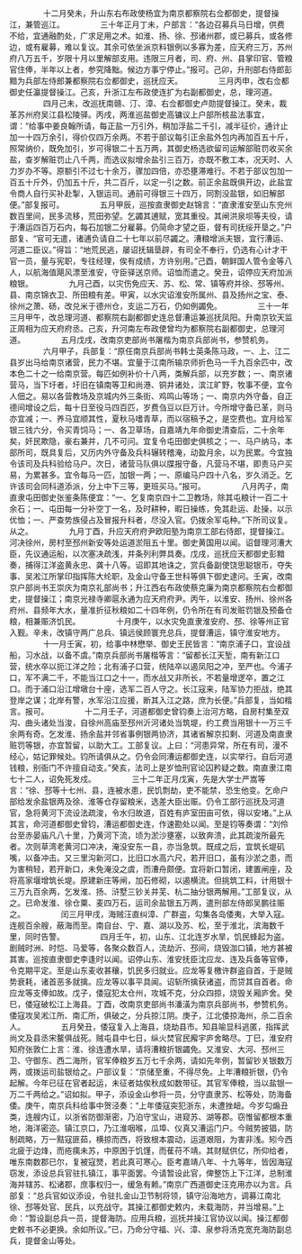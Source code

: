 <!-- { "loadSidebar": true } -->
　　
　　十二月癸未，升山东右布政使杨宜为南京都察院右佥都御史，提督操江，兼管巡江。
　　
　　三十年正月丁未，户部言：“各边召募兵马日增，供费不给，宜通融酌处，广求足用之术。如淮、扬、徐、邳诸州郡，或已募兵，或各修边，或有雇募，难以复议。其余可依坐派京料银例以多寡为差，应天府三万，苏州府八万五千，岁限十月以里解部支用。违限三月者，司、府、州、县掌印官、管粮官住俸，半年以上者，参究降黜。候边方事宁停止。”报可。己卯，升刑部右侍郎彭黯为兵部左侍郎兼都察院右佥都御史，巡抚应天。
　　
　　三月丙申，改右佥都御史任瀛提督操江。己亥，升浙江左布政使连扩为右副都御史，总，理河道。
　　
　　四月己未，改巡抚南赣、汀、漳、右佥都御史卢勋提督操江。癸未，裁革苏州府吴江县松陵驿。丙戌，两淮巡盐御史高镛议上户部所核盐法事宜，谓：“给事中姜良翰所请，每正盐一万引外，稍加浮盐二千引，减半征价，通计止加一十四万余引，得价仅四万余两。不若于部议每引正余盐外包内再加百五十斤，照常纳价，既免加引，岁可得银二十五万两，其御史杨选欲留司运解部赃罚收买余盐，查岁解赃罚止八千两，而选议拟增余盐引三百万，亦既不敷工本，况天时、人力岁办不等。原额引不过七十余万，骤加四倍，亦恐壅滞难行。不若于部议包加一百五十斤外，仍加五十斤，共二百斤，以定一引之数。前正余盐既俱开边，此盐宜令商人自行买补赴掣，入银运司。通前可得银三十四万，同割没盐银，如旧解部便。”部复报可。
　　
　　五月甲辰，巡按直隶御史赵锦言：“直隶淮安至山东兖州数百里间，民多流移，荒田弥望。乞蠲其逋赋，宽其重役。其闸洪泉坝等夫役，请于漕运四百万石内，每石加银二分雇募。仍简命才望之臣，督有司抚绥开垦之。”户部复、“官可无遣，诸逋负请自二十七年以前尽蠲之。漕粮增派夫银，宜行漕运、河道二臣议。”得旨：“地荒民逃，屡诏抚辑垦辟，有司全不奉行，仍选有心计才干官一员，量与宪职，专往经理，俟有成绩，方许别用。”己酉，朝鲜国人管令金等八人，以航海值飓风漂至淮安，守臣驿送京师。诏恤而遣之。癸丑，诏停应天府加派粮银。
　　
　　九月己酉，以灾伤免应天、苏、松、常、镇等府并徐、邳等州、县、南京锦衣卫、所田粮有差。甲寅，以水灾诏淮安所属州、县及扬州之宝、泰、徐州之萧、砀，改兑米于德州仓，支运二万石，仍如例蠲免。
　　
　　三十一年三月甲午，改总理河道、都察院右副都御史连总督漕运兼巡抚凤阳。升南京钦天监正周相为应天府府丞。己亥，升河南左布政使曾均为都察院右副都御史，总理河道。
　　
　　五月戊戌，改南京吏部尚书屠楷为南京兵部尚书，参赞机务。
　　
　　六月甲子，兵部复：“原任南京兵部尚书韩士英条陈马政，一、上、江二县岁出马给南京诸营，民力不堪。宜量于江南所输京师折色马一千九百余匹中，改本色二十之一给南京营。每匹如例补价十八两，类解兵部，以充岁数；一、南京诸营马，当下圩者，圩旧在镇南等卫和尚港、铜井诸处，滨江旷野，牧事不便，宜令人佃之。易以各营教场及京城内外三条街、鸡鸣山等场；一、南京内外守备，自正德间增设之后，每十日至役马四百匹，岁费刍豆以巨万计。今所增守备已革，则马亦宜减；一、养马宜顺其性，夏秋马嗜青草，而以宿稿予之，是空费也。宜月给军银三钱六分，令买青饲马；一、各卫草场，自嘉靖九年命御史清查后，二十余年矣，奸民欺隐，豪右兼并，几不可问。宜复令屯田御史俱核之；一、马户纳马，本部所司，既具复后，又历内外守备及兵科辗转稽淹，动盈月余，以为民累。今宜独令该司及兵科验给马户。次日，诸营马队俱以牒报守备，凡营马不堪，即责马户买易，为累甚多。宜令每马一匹，加银一两；一、原编马户四十八名，岁久消乏。乞许该司会同科道添派，分上中下三等，更班买马。”报可。
　　
　　八月丙子，南直隶屯田御史张鉴条陈便宜：“一、乞复南京四十二卫教场，除其屯粮计一百二十余石；一、屯田每一分补空丁一名，及时耕种，暇日操练，免其赴运、赴操，以示优恤；一、严查势族侵占及冒报升科者，尽没入官。仍拨余军屯种。”下所司议复。从之。
　　
　　九月丁酉，升应天府府尹欧阳塾为南京工部右侍郎，提督操江。河决徐州，房村至邳州新安等处运道淤阻五十里。御史黄国用以闻。诏督理河漕大臣，先议通运船，以次塞决疏浅，并条列利弊具奏。戊戌，巡抚应天都御史彭黯奏，捕得江洋盗黄永忠、龚十八等。诏即其地诛之，赏兵备副使饶思聪银币，夺失事、吴淞江所掌印指挥陈大纶职，及金山守备王世科等俱下御史逮问。壬寅，改南京户部尚书王崇庆为南京礼部尚书；升江西右布政使蔡克廉为南京都察院右佥都御史，提督操江；南京光禄寺卿扈永通为应天府府尹。丙午，以淮安、扬州、徐州各府州、县频年大水，量准折征秋粮如二十四年例，仍令所在有司发赃罚银及预备仓粮，相兼赈济饥民。
　　
　　十月庚午，以水灾免直隶淮安府、邳、徐等州正官入觐。辛未，改镇守两广总兵、镇远侯顾寰充总兵，提督漕运，镇守淮安地方。
　　
　　十一月壬寅，初，给事中林懋举、御史王民皆言：“南京浦子口，宜设战船，习水战，以备不虞。”南京兵部尚书屠楷等言：“留都长江天堑，南有新江口营，统水卒以扼江洋之险；北有浦子口营，统陆卒以遏凤阳之冲，至严也。今浦子口，军不满二千，不能当江口之十一，而水战又非所长，不若量增逻卒，置之江口。而于浦口沿江增墩台十座，选军二百人守之。长江寇来，陆军协力拒战，绝其登岸之谋；北岸有警，水军沿江应援，断其入江之路，庶为长便。”兵部复，当如楷言。报可。
　　
　　十二月壬子，河道都御史曾钧奏上治河方略，自房村集至双沟、曲头诸处当浚，自徐州高庙至邳州沂河诸处当筑堤，约工费当用银十一万三千余两有奇。乞发淮、扬余盐并邻省事例银两协济，其诸省解京扣剩、河道及南直隶赃罚等银，亦宜暂留，以助大工。工部复议。上曰：“河患异常，所在有司，漫不经心，姑记罪候处。钧所请俱从之。仍令会同漕运都御史连，以实举行。自后河道钱粮，别衙门不许擅自动支。”癸亥，法司上是岁恤刑官论囚矜疑之数。南直隶江南七十二人，诏免死发戍。
　　
　　三十二年正月戊寅，先是大学士严嵩等言：“徐、邳等十七州、县，连被水患，民饥剽劫，吏不能禁，恐生他变。乞命户部给发余盐银两及徐、淮等仓存留粮米，选差大臣出赈。仍令工部行巡抚及河道官，急将黄河下流设法疏浚，令水归故道，百姓有庐室田亩可依，得以安堵。”上从其言，命河道都御史曾钧，漕运都御史连，作速勘处以闻。至是钧等奏谓：“刘伶台至赤晏庙凡八十里，乃黄河下流，顷为淤沙壅塞，以致奔溃，此其疏浚所最先者。次则草湾老黄河口冲决，淹没安东一县，亦当急筑。既成之后，宜筑长堤矶嘴，以备冲击。又三里沟新河口，比旧口水高六尺，若开旧口，虽有沙淤之患，而为害稍轻，若开新口，未免淹没之虞，而漕舟颇便。宜将新口暂闭，建置闸座，及将高家堰增筑长堤。原建新庄等闸，加石修砌，以遏横流。但挑筑工料，计用银十三万九百余两，乞发淮、扬、浒墅三钞关并芜、杭二抽分银两解用。”工部复议，从之。已命发淮、徐仓粟、麦四万石，运司余盐银五万两，遣刑部左侍郎吴鹏往赈之。
　　
　　闰三月甲戌，海贼汪直纠漳、广群盗，勾集各岛倭夷，大举入寇。连舰百余艘，蔽海而至。南自台、宁、嘉、湖以及苏、松，至于淮北，滨海数千里，同时告警。
　　
　　四月壬午，初，山东、江北连岁水旱，饥民蜂起为盗。剧贼时洲、时恺、马爱等，各聚众数百人，流劫沂、邳间，烧毁泇口镇，地方甚被其害。巡按直隶御史李逢时以闻。诏停山东、淮安抚臣沈应龙、连及兵备等官俸，令克期平定。至是山东麦收甚穰，饥民多归就业。应龙等复檄许群盗自首，于是贼势衰耗，诸首恶多就擒。应龙等以事平具闻。诏斩所擒获诸盗，而贷其自首者。命应龙等支俸如故。戊子，倭寇犯太仓州，攻城不克，分众四掠，烧毁关厢庐舍。癸巳，倭寇破松江上海县。丁酉，改南京吏部尚书潘潢为南京兵部尚书，参赞机务。倭寇攻吴淞江所、南汇所，俱破之，分兵掠江阴。庚子，江北倭掠海州，杀二百余人。
　　
　　五月癸丑，倭寇复入上海县，烧劫县市。知县喻显科逃匿，指挥武尚文及县丞宋鳌俱战死。贼屯县中七日，纵火焚官民廨宇庐舍略尽。丁巳，淮安府知府张敦仁上言：淮、徐连遭水旱，请将漕粮折银蠲免。又淮安、大河、邳州三卫、守御东、西二海所，官军俸粮岁五万七千余两，请如先年例，暂留钞关银数万两，或拨运司盐银给之。户部议复：“京储至重，不得尽免。上年漕粮折银，仍令起解。今年已征在官者起运，未征者姑俟秋成如数带征。其官军俸粮，当以盐银一万二千两给之。”诏如拟。甲子，添设金山参将一员，分守直隶苏、松等处，防海备倭。庚午，南京兵科给事中贺泾奏：“上年倭寇突犯浙东，未遭挫衄。今岁勾煽丑类，连艘内讧，以浙省防御渐密，乃泊守宝山，进窥苏、湖等郡。窃惟留都根本重地，海洋密迩。镇江京口，乃江淮咽喉，瓜埠、仪真又漕运门户。今贼势披猖，防制疏略，万一黠寇匪茹，横掠而西，将致根本震动，运道艰阻，为害非浅。矧今西北疲于边烽，而疮痍未苏，中原困于饥馑，而萑苻不靖。其财赋供亿，所仰给者，唯东南数郡已尔，复被寇燹，若此真可寒心。臣考嘉靖八年、十九等年，皆因海寇窃发，添设总兵官驻扎镇江，事平面罢。今请暂设此官，俾整饬上下江洋，总制淮海并辖苏、松诸郡，庶事权归一，缓急有赖。”南京广西道御史汪克用亦以为言。兵部复：“总兵官如议添设，令驻扎金山卫节制将领，镇守沿海地方，调募江南北徐、邳等处官、民兵，以充战守。其操江都御史敕内，未载海防，并当增易。”上命：“暂设副总兵一员，提督海防。应用兵粮，巡抚并操江官协议以闻。操江都御史敕书不必更换。余如所议。”已，乃命分守福、兴、漳、泉参将汤克宽充海防副总兵，提督金山等处。
　　
